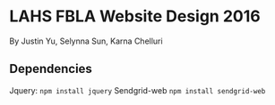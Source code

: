 # LAHS FBLA Website Design 2016

By Justin Yu, Selynna Sun, Karna Chelluri

## Dependencies
Jquery: 
`npm install jquery`
Sendgrid-web
`npm install sendgrid-web`
